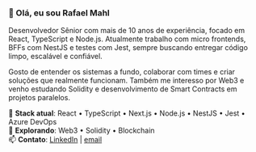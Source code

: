 ### 👋 Olá, eu sou Rafael Mahl

Desenvolvedor Sênior com mais de 10 anos de experiência, focado em React, TypeScript e Node.js. Atualmente trabalho com micro frontends, BFFs com NestJS e testes com Jest, sempre buscando entregar código limpo, escalável e confiável.

Gosto de entender os sistemas a fundo, colaborar com times e criar soluções que realmente funcionam. Também me interesso por Web3 e venho estudando Solidity e desenvolvimento de Smart Contracts em projetos paralelos.

🔧 **Stack atual**: React • TypeScript • Next.js • Node.js • NestJS • Jest • Azure DevOps  
🚀 **Explorando**: Web3 • Solidity • Blockchain  
📫 **Contato**: [LinkedIn](https://www.linkedin.com/in/rafaelmahl) | [email](mailto:rafaelmahl@hotmail.com)
